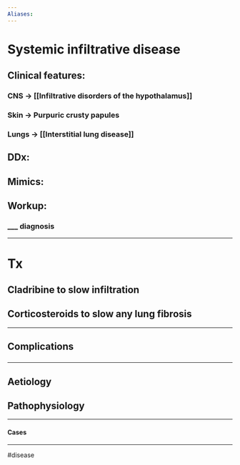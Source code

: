 ```yaml
---
Aliases:
---
```

# Systemic infiltrative disease 
## Clinical features:
### CNS -> [[Infiltrative disorders of the hypothalamus]]
### Skin -> Purpuric crusty papules
### Lungs -> [[Interstitial lung disease]]
## DDx:
###
## Mimics:
###
## Workup:
### ___ diagnosis
---
# Tx
## Cladribine to slow infiltration
## Corticosteroids to slow any lung fibrosis
---
## Complications
###

---
## Aetiology
## Pathophysiology

---
#### Cases


---
#disease 